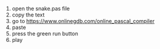 1. open the snake.pas file
2. copy the text
3. go to https://www.onlinegdb.com/online_pascal_compiler
4. paste
5. press the green run button
6. play
